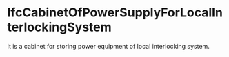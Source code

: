 IfcCabinetOfPowerSupplyForLocalInterlockingSystem
=================================================
It is a cabinet for storing power equipment of local interlocking system.


